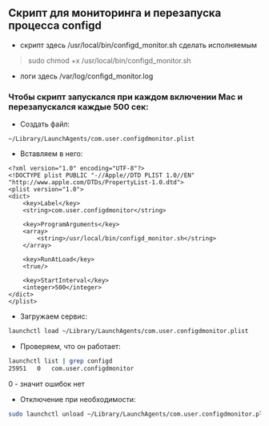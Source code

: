 ## Скрипт для мониторинга и перезапуска процесса configd

* скрипт здесь /usr/local/bin/configd_monitor.sh
сделать исполняемым 
> sudo chmod +x /usr/local/bin/configd_monitor.sh

* логи здесь /var/log/configd_monitor.log

### Чтобы скрипт запускался при каждом включении Mac и перезапускался каждые 500 сек:

* Создать файл:
```
~/Library/LaunchAgents/com.user.configdmonitor.plist
```

* Вставляем в него:
```
<?xml version="1.0" encoding="UTF-8"?>
<!DOCTYPE plist PUBLIC "-//Apple//DTD PLIST 1.0//EN" "http://www.apple.com/DTDs/PropertyList-1.0.dtd">
<plist version="1.0">
<dict>
    <key>Label</key>
    <string>com.user.configdmonitor</string>

    <key>ProgramArguments</key>
    <array>
        <string>/usr/local/bin/configd_monitor.sh</string>
    </array>

    <key>RunAtLoad</key>
    <true/>

    <key>StartInterval</key>
    <integer>500</integer>
</dict>
</plist>

```

* Загружаем сервис:

```bash
launchctl load ~/Library/LaunchAgents/com.user.configdmonitor.plist
```
* Проверяем, что он работает:

```bash
launchctl list | grep configd
25951   0   com.user.configdmonitor
```
0 - значит ошибок нет

* Отключение при необходимости:

```bash
sudo launchctl unload ~/Library/LaunchAgents/com.user.configdmonitor.plist

```

